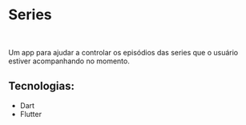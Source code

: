 # Series

</br>

Um app para ajudar a controlar os episódios das series que o usuário estiver acompanhando no momento.

## Tecnologias:

- Dart
- Flutter
